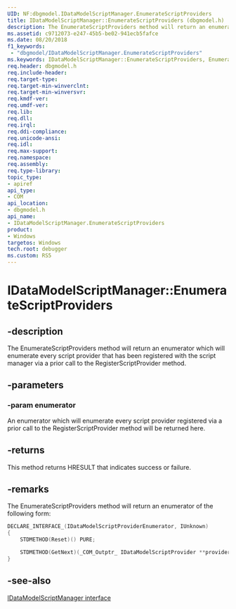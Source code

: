 ```yaml
---
UID: NF:dbgmodel.IDataModelScriptManager.EnumerateScriptProviders
title: IDataModelScriptManager::EnumerateScriptProviders (dbgmodel.h)
description: The EnumerateScriptProviders method will return an enumerator which will enumerate every script provider that has been registered with the script manager via a prior call to the RegisterScriptProvider method. 
ms.assetid: c9712073-e247-45b5-be02-941ecb5fafce
ms.date: 08/20/2018
f1_keywords:
 - "dbgmodel/IDataModelScriptManager.EnumerateScriptProviders"
ms.keywords: IDataModelScriptManager::EnumerateScriptProviders, EnumerateScriptProviders, IDataModelScriptManager.EnumerateScriptProviders, IDataModelScriptManager::EnumerateScriptProviders, IDataModelScriptManager.EnumerateScriptProviders
req.header: dbgmodel.h
req.include-header:
req.target-type:
req.target-min-winverclnt:
req.target-min-winversvr:
req.kmdf-ver:
req.umdf-ver:
req.lib:
req.dll:
req.irql: 
req.ddi-compliance:
req.unicode-ansi:
req.idl:
req.max-support:
req.namespace:
req.assembly:
req.type-library: 
topic_type: 
- apiref
api_type: 
- COM
api_location: 
- dbgmodel.h
api_name: 
- IDataModelScriptManager.EnumerateScriptProviders
product:
- Windows
targetos: Windows
tech.root: debugger
ms.custom: RS5
---
```


# IDataModelScriptManager::EnumerateScriptProviders


## -description

The EnumerateScriptProviders method will return an enumerator which will enumerate every script provider that has been registered with the script manager via a prior call to the RegisterScriptProvider method. 

## -parameters

### -param enumerator
An enumerator which will enumerate every script provider registered via a prior call to the RegisterScriptProvider method will be returned here.

## -returns
This method returns HRESULT that indicates success or failure.

## -remarks

The EnumerateScriptProviders method will return an enumerator of the following form: 

```cpp
DECLARE_INTERFACE_(IDataModelScriptProviderEnumerator, IUnknown)
{
    STDMETHOD(Reset)() PURE;

    STDMETHOD(GetNext)(_COM_Outptr_ IDataModelScriptProvider **provider) PURE;
}

```

## -see-also

[IDataModelScriptManager interface](nn-dbgmodel-idatamodelscriptmanager.md)
